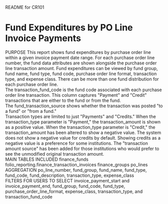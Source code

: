 README for CR101

# Fund Expenditures by PO Line Invoice Payments
 
PURPOSE
This report shows fund expenditures by purchase order line within 
a given invoice payment date range. For each purchase order line number, 
the fund data attributes are shown alongside the purchase order line transaction amount. 
Fund expenditures can be viewed by fund group, fund name, fund type, fund code, 
purchase order line format, transaction type, and expense class. There can be 
more than one fund distribution for each purchase order line.
<br/>
The transaction_fund_code is the fund code associated with each 
purchase order line transaction. This column captures "Payment" and
"Credit" transactions that are either to the fund or from the fund.
<br/>
The fund_transaction_source shows whether the transaction was posted 
"to a fund" or "from a fund."
<br/>
Transaction types are limited to just "Payments" and "Credits."
When the transaction_type parameter is "Payment," the transaction_amount 
is shown as a positive value. When the transaction_type
parameter is "Credit," the transaction_amount has been altered to show a
negative value. The system does not show a negative value for credits by default.
Showing credits as a negative value is a preference for some institutions.
The "transaction amount source" has been added for those institutions who would 
prefer to see the unmodified original transaction amount.
<br/>
MAIN TABLES INCLUDED
finance_funds
folio_reporting.finance_transaction_invoices
finance_groups
po_lines
<br/>
AGGREGATION
po_line_number, fund_group, fund_name, fund_type, fund_code, fund_description, transaction_type, expense_class
<br/>
FILTERS FOR USERS TO SELECT 
invoice_payment_start and invoice_payment_end, fund_group, fund_code, fund_type, purchase_order_line_format, 
expense_class, transaction_type, and transaction_fund_code

